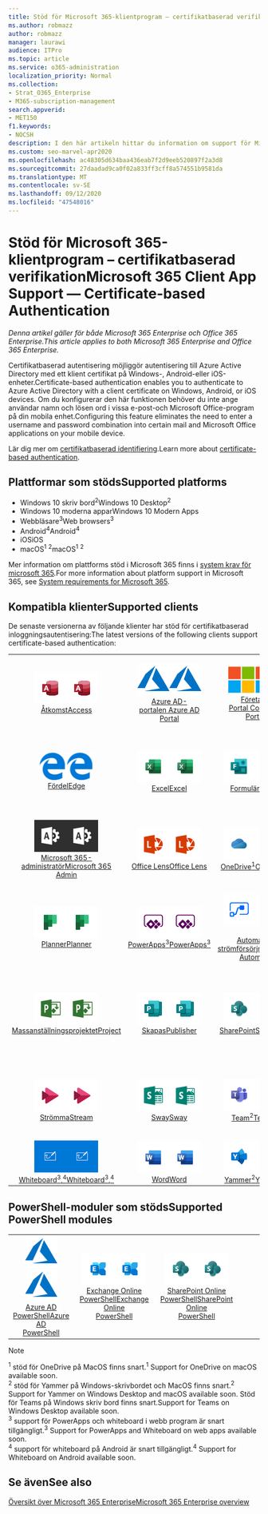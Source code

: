 ```yaml
---
title: Stöd för Microsoft 365-klientprogram – certifikatbaserad verifikation
ms.author: robmazz
author: robmazz
manager: laurawi
audience: ITPro
ms.topic: article
ms.service: o365-administration
localization_priority: Normal
ms.collection:
- Strat_O365_Enterprise
- M365-subscription-management
search.appverid:
- MET150
f1.keywords:
- NOCSH
description: I den här artikeln hittar du information om support för Microsoft 365-klient för certifikatbaserad identifiering.
ms.custom: seo-marvel-apr2020
ms.openlocfilehash: ac48305d634baa436eab7f2d9eeb520897f2a3d8
ms.sourcegitcommit: 27daadad9ca0f02a833ff3cff8a574551b9581da
ms.translationtype: MT
ms.contentlocale: sv-SE
ms.lasthandoff: 09/12/2020
ms.locfileid: "47548016"
---
```

# <a name="microsoft-365-client-app-support--certificate-based-authentication"></a><span data-ttu-id="8e3f8-103">Stöd för Microsoft 365-klientprogram – certifikatbaserad verifikation</span><span class="sxs-lookup"><span data-stu-id="8e3f8-103">Microsoft 365 Client App Support — Certificate-based Authentication</span></span>

<span data-ttu-id="8e3f8-104">*Denna artikel gäller för både Microsoft 365 Enterprise och Office 365 Enterprise.*</span><span class="sxs-lookup"><span data-stu-id="8e3f8-104">*This article applies to both Microsoft 365 Enterprise and Office 365 Enterprise.*</span></span>

<span data-ttu-id="8e3f8-105">Certifikatbaserad autentisering möjliggör autentisering till Azure Active Directory med ett klient certifikat på Windows-, Android-eller iOS-enheter.</span><span class="sxs-lookup"><span data-stu-id="8e3f8-105">Certificate-based authentication enables you to authenticate to Azure Active Directory with a client certificate on Windows, Android, or iOS devices.</span></span> <span data-ttu-id="8e3f8-106">Om du konfigurerar den här funktionen behöver du inte ange användar namn och lösen ord i vissa e-post-och Microsoft Office-program på din mobila enhet.</span><span class="sxs-lookup"><span data-stu-id="8e3f8-106">Configuring this feature eliminates the need to enter a username and password combination into certain mail and Microsoft Office applications on your mobile device.</span></span>

<span data-ttu-id="8e3f8-107">Lär dig mer om [certifikatbaserad identifiering](https://docs.microsoft.com/azure/active-directory/authentication/active-directory-certificate-based-authentication-get-started).</span><span class="sxs-lookup"><span data-stu-id="8e3f8-107">Learn more about [certificate-based authentication](https://docs.microsoft.com/azure/active-directory/authentication/active-directory-certificate-based-authentication-get-started).</span></span>

## <a name="supported-platforms"></a><span data-ttu-id="8e3f8-108">Plattformar som stöds</span><span class="sxs-lookup"><span data-stu-id="8e3f8-108">Supported platforms</span></span>

 - <span data-ttu-id="8e3f8-109">Windows 10 skriv bord<sup>2</sup></span><span class="sxs-lookup"><span data-stu-id="8e3f8-109">Windows 10 Desktop<sup>2</sup></span></span>
 - <span data-ttu-id="8e3f8-110">Windows 10 moderna appar</span><span class="sxs-lookup"><span data-stu-id="8e3f8-110">Windows 10 Modern Apps</span></span>
 - <span data-ttu-id="8e3f8-111">Webbläsare<sup>3</sup></span><span class="sxs-lookup"><span data-stu-id="8e3f8-111">Web browsers<sup>3</sup></span></span>
 - <span data-ttu-id="8e3f8-112">Android<sup>4</sup></span><span class="sxs-lookup"><span data-stu-id="8e3f8-112">Android<sup>4</sup></span></span>
 - <span data-ttu-id="8e3f8-113">iOS</span><span class="sxs-lookup"><span data-stu-id="8e3f8-113">iOS</span></span>
 - <span data-ttu-id="8e3f8-114">macOS<sup>1</sup> <sup>2</sup></span><span class="sxs-lookup"><span data-stu-id="8e3f8-114">macOS<sup>1</sup> <sup>2</sup></span></span>

<span data-ttu-id="8e3f8-115">Mer information om plattforms stöd i Microsoft 365 finns i [system krav för microsoft 365](https://products.office.com/office-system-requirements).</span><span class="sxs-lookup"><span data-stu-id="8e3f8-115">For more information about platform support in Microsoft 365, see [System requirements for Microsoft 365](https://products.office.com/office-system-requirements).</span></span>

## <a name="supported-clients"></a><span data-ttu-id="8e3f8-116">Kompatibla klienter</span><span class="sxs-lookup"><span data-stu-id="8e3f8-116">Supported clients</span></span>

<span data-ttu-id="8e3f8-117">De senaste versionerna av följande klienter har stöd för certifikatbaserad inloggningsautentisering:</span><span class="sxs-lookup"><span data-stu-id="8e3f8-117">The latest versions of the following clients support certificate-based authentication:</span></span>

| | | | | | |
|:---:|:---:|:---:|:---:|:---:|:---:|
| <span data-ttu-id="8e3f8-118">![Access-ikon](../media/o365-access-64x64.png)</span><span class="sxs-lookup"><span data-stu-id="8e3f8-118">![Access icon](../media/o365-access-64x64.png)</span></span> <br> [<span data-ttu-id="8e3f8-119">Åtkomst</span><span class="sxs-lookup"><span data-stu-id="8e3f8-119">Access</span></span>](https://products.office.com/access) | <span data-ttu-id="8e3f8-120">![Azure-ikon](../media/o365-azure-64x64.png)</span><span class="sxs-lookup"><span data-stu-id="8e3f8-120">![Azure icon](../media/o365-azure-64x64.png)</span></span> <br> [<span data-ttu-id="8e3f8-121">Azure AD- <br> portalen </span><span class="sxs-lookup"><span data-stu-id="8e3f8-121">Azure AD <br> Portal </span></span>](https://azure.microsoft.com/features/azure-portal/) | <span data-ttu-id="8e3f8-122">![Ikonen företags Portal](../media/o365-microsoft-64x64.png)</span><span class="sxs-lookup"><span data-stu-id="8e3f8-122">![Company portal icon](../media/o365-microsoft-64x64.png)</span></span> <br> [<span data-ttu-id="8e3f8-123">Företags <br> Portal </span><span class="sxs-lookup"><span data-stu-id="8e3f8-123">Company <br> Portal </span></span>](https://docs.microsoft.com/intune-user-help/sign-in-to-the-company-portal) | <span data-ttu-id="8e3f8-124">![Delve-ikon](../media/o365-delve-64x64.png)</span><span class="sxs-lookup"><span data-stu-id="8e3f8-124">![Delve icon](../media/o365-delve-64x64.png)</span></span> <br> [<span data-ttu-id="8e3f8-125">Delve</span><span class="sxs-lookup"><span data-stu-id="8e3f8-125">Delve</span></span>](https://products.office.com/business/intelligent-search) | <span data-ttu-id="8e3f8-126">![Dynamics 365-ikon](../media/o365-dynamics365-64x64.png)</span><span class="sxs-lookup"><span data-stu-id="8e3f8-126">![Dynamics 365 icon](../media/o365-dynamics365-64x64.png)</span></span> <br> [<span data-ttu-id="8e3f8-127">Dynamics 365</span><span class="sxs-lookup"><span data-stu-id="8e3f8-127">Dynamics 365</span></span>](https://dynamics.microsoft.com) 
| <span data-ttu-id="8e3f8-128">![Ikonen kant](../media/o365-edge-64x64.png)</span><span class="sxs-lookup"><span data-stu-id="8e3f8-128">![Edge icon](../media/o365-edge-64x64.png)</span></span> <br> [<span data-ttu-id="8e3f8-129">Fördel</span><span class="sxs-lookup"><span data-stu-id="8e3f8-129">Edge</span></span>](https://www.microsoft.com/windows/microsoft-edge) | <span data-ttu-id="8e3f8-130">![Excel-ikon](../media/o365-excel-64x64.png)</span><span class="sxs-lookup"><span data-stu-id="8e3f8-130">![Excel icon](../media/o365-excel-64x64.png)</span></span> <br> [<span data-ttu-id="8e3f8-131">Excel</span><span class="sxs-lookup"><span data-stu-id="8e3f8-131">Excel</span></span>](https://products.office.com/excel) | <span data-ttu-id="8e3f8-132">![Formulär ikon](../media/o365-forms-64x64.png)</span><span class="sxs-lookup"><span data-stu-id="8e3f8-132">![Forms icon](../media/o365-forms-64x64.png)</span></span> <br> [<span data-ttu-id="8e3f8-133">Formulär</span><span class="sxs-lookup"><span data-stu-id="8e3f8-133">Forms</span></span>](https://flow.microsoft.com/connectors/shared_microsoftforms/microsoft-forms/) | <span data-ttu-id="8e3f8-134">![Ikonen Kaizala](../media/o365-kaizala-64x64.png)</span><span class="sxs-lookup"><span data-stu-id="8e3f8-134">![Kaizala icon](../media/o365-kaizala-64x64.png)</span></span> <br> [<span data-ttu-id="8e3f8-135">Kaizala</span><span class="sxs-lookup"><span data-stu-id="8e3f8-135">Kaizala</span></span>](https://products.office.com/en/business/microsoft-kaizala) | <span data-ttu-id="8e3f8-136">![Ikonen Office.com](../media/o365-office-64x64.png)</span><span class="sxs-lookup"><span data-stu-id="8e3f8-136">![Office.com icon](../media/o365-office-64x64.png)</span></span> <br> [<span data-ttu-id="8e3f8-137">Office.com</span><span class="sxs-lookup"><span data-stu-id="8e3f8-137">Office.com</span></span>](https://www.office.com/) 
| <span data-ttu-id="8e3f8-138">![Administratörs ikon för Office 365](../media/o365-o365admin-64x64.png)</span><span class="sxs-lookup"><span data-stu-id="8e3f8-138">![Office 365 Admin icon](../media/o365-o365admin-64x64.png)</span></span> <br> [<span data-ttu-id="8e3f8-139">Microsoft 365- <br> administratör</span><span class="sxs-lookup"><span data-stu-id="8e3f8-139">Microsoft 365 <br> Admin</span></span>](https://products.office.com/business/manage-office-365-admin-app) | <span data-ttu-id="8e3f8-140">![Lins ikonen](../media/o365-lens-64x64.png)</span><span class="sxs-lookup"><span data-stu-id="8e3f8-140">![Lens icon](../media/o365-lens-64x64.png)</span></span> <br> [<span data-ttu-id="8e3f8-141">Office Lens</span><span class="sxs-lookup"><span data-stu-id="8e3f8-141">Office Lens</span></span>](https://www.microsoft.com/p/office-lens/9wzdncrfj3t8?activetab=pivot%3Aoverviewtab) | <span data-ttu-id="8e3f8-142">![OneDrive för företag-ikon](../media/o365-OneDrive-64x64.png)</span><span class="sxs-lookup"><span data-stu-id="8e3f8-142">![OneDrive for Business icon](../media/o365-OneDrive-64x64.png)</span></span> <br> [<span data-ttu-id="8e3f8-143">OneDrive<sup>1</sup></span><span class="sxs-lookup"><span data-stu-id="8e3f8-143">OneDrive<sup>1</sup></span></span>](https://products.office.com/onedrive-for-business/online-cloud-storage) |  <span data-ttu-id="8e3f8-144">![OneNote-ikon](../media/o365-OneNote-64x64.png)</span><span class="sxs-lookup"><span data-stu-id="8e3f8-144">![OneNote icon](../media/o365-OneNote-64x64.png)</span></span> <br> [<span data-ttu-id="8e3f8-145">OneNote</span><span class="sxs-lookup"><span data-stu-id="8e3f8-145">OneNote</span></span>](https://products.office.com/onenote) | <span data-ttu-id="8e3f8-146">![Outlook-ikon](../media/o365-outlook-64x64.png)</span><span class="sxs-lookup"><span data-stu-id="8e3f8-146">![Outlook icon](../media/o365-outlook-64x64.png)</span></span> <br> [<span data-ttu-id="8e3f8-147">Outlook</span><span class="sxs-lookup"><span data-stu-id="8e3f8-147">Outlook</span></span>](https://products.office.com/outlook) 
| <span data-ttu-id="8e3f8-148">![Planner-ikon](../media/o365-planner-64x64.png)</span><span class="sxs-lookup"><span data-stu-id="8e3f8-148">![Planner icon](../media/o365-planner-64x64.png)</span></span> <br> [<span data-ttu-id="8e3f8-149">Planner</span><span class="sxs-lookup"><span data-stu-id="8e3f8-149">Planner</span></span>](https://products.office.com/business/task-management-software) | <span data-ttu-id="8e3f8-150">![Ikonen PowerApps](../media/o365-powerapps-64x64.png)</span><span class="sxs-lookup"><span data-stu-id="8e3f8-150">![PowerApps icon](../media/o365-powerapps-64x64.png)</span></span> <br> [<span data-ttu-id="8e3f8-151">PowerApps<sup>3</sup></span><span class="sxs-lookup"><span data-stu-id="8e3f8-151">PowerApps<sup>3</sup></span></span>](https://powerapps.microsoft.com) | <span data-ttu-id="8e3f8-152">![Automatisk ström indikator](../media/o365-flow-64x64.png)</span><span class="sxs-lookup"><span data-stu-id="8e3f8-152">![Power Automate icon](../media/o365-flow-64x64.png)</span></span> <br> [<span data-ttu-id="8e3f8-153"><br>Automatisk strömförsörjning</span><span class="sxs-lookup"><span data-stu-id="8e3f8-153">Power <br> Automate</span></span>](https://flow.microsoft.com) | <span data-ttu-id="8e3f8-154">![Ikonen PowerBI](../media/o365-powerbi-64x64.png)</span><span class="sxs-lookup"><span data-stu-id="8e3f8-154">![PowerBI icon](../media/o365-powerbi-64x64.png)</span></span> <br> [<span data-ttu-id="8e3f8-155">Power BI</span><span class="sxs-lookup"><span data-stu-id="8e3f8-155">Power BI</span></span>](https://powerbi.microsoft.com)| <span data-ttu-id="8e3f8-156">![PowerPoint-ikon](../media/o365-powerpoint-64x64.png)</span><span class="sxs-lookup"><span data-stu-id="8e3f8-156">![PowerPoint icon](../media/o365-powerpoint-64x64.png)</span></span> <br> [<span data-ttu-id="8e3f8-157">PowerPoint</span><span class="sxs-lookup"><span data-stu-id="8e3f8-157">PowerPoint</span></span>](https://products.office.com/powerpoint) 
| <span data-ttu-id="8e3f8-158">![Projekt ikon](../media/o365-project-64x64.png)</span><span class="sxs-lookup"><span data-stu-id="8e3f8-158">![Project icon](../media/o365-project-64x64.png)</span></span> <br> [<span data-ttu-id="8e3f8-159">Massanställningsprojektet</span><span class="sxs-lookup"><span data-stu-id="8e3f8-159">Project</span></span>](https://products.office.com/project) | <span data-ttu-id="8e3f8-160">![Ikonen Publisher](../media/o365-publisher-64x64.png)</span><span class="sxs-lookup"><span data-stu-id="8e3f8-160">![Publisher icon](../media/o365-publisher-64x64.png)</span></span> <br> [<span data-ttu-id="8e3f8-161">Skapas</span><span class="sxs-lookup"><span data-stu-id="8e3f8-161">Publisher</span></span>](https://products.office.com/publisher) | <span data-ttu-id="8e3f8-162">![SharePoint-ikon](../media/o365-sharepoint-64x64.png)</span><span class="sxs-lookup"><span data-stu-id="8e3f8-162">![SharePoint icon](../media/o365-sharepoint-64x64.png)</span></span> <br> [<span data-ttu-id="8e3f8-163">SharePoint</span><span class="sxs-lookup"><span data-stu-id="8e3f8-163">Sharepoint</span></span>](https://products.office.com/sharepoint) | <span data-ttu-id="8e3f8-164">![Skype för företag-ikon](../media/o365-skypeforbusiness-64x64.png)</span><span class="sxs-lookup"><span data-stu-id="8e3f8-164">![Skype for Business icon](../media/o365-skypeforbusiness-64x64.png)</span></span> <br> [<span data-ttu-id="8e3f8-165">Skype för <br> företag</span><span class="sxs-lookup"><span data-stu-id="8e3f8-165">Skype for <br> Business</span></span>](https://www.skype.com/business/) | <span data-ttu-id="8e3f8-166">![Ikonen fästisar](../media/o365-stickynotes-64x64.png)</span><span class="sxs-lookup"><span data-stu-id="8e3f8-166">![Sticky Notes icon](../media/o365-stickynotes-64x64.png)</span></span> <br> [<span data-ttu-id="8e3f8-167">Fästisar</span><span class="sxs-lookup"><span data-stu-id="8e3f8-167">Sticky Notes</span></span>](https://www.microsoft.com/p/microsoft-sticky-notes/9nblggh4qghw) 
| <span data-ttu-id="8e3f8-168">![Ström ikonen](../media/o365-stream-64x64.png)</span><span class="sxs-lookup"><span data-stu-id="8e3f8-168">![Stream icon](../media/o365-stream-64x64.png)</span></span> <br> [<span data-ttu-id="8e3f8-169">Strömma</span><span class="sxs-lookup"><span data-stu-id="8e3f8-169">Stream</span></span>](https://stream.microsoft.com) | <span data-ttu-id="8e3f8-170">![Sway-ikon](../media/o365-sway-64x64.png)</span><span class="sxs-lookup"><span data-stu-id="8e3f8-170">![Sway icon](../media/o365-sway-64x64.png)</span></span> <br> [<span data-ttu-id="8e3f8-171">Sway</span><span class="sxs-lookup"><span data-stu-id="8e3f8-171">Sway</span></span>](https://sway.com) | <span data-ttu-id="8e3f8-172">![Ikonen Teams](../media/o365-teams-64x64.png)</span><span class="sxs-lookup"><span data-stu-id="8e3f8-172">![Teams icon](../media/o365-teams-64x64.png)</span></span> <br> [<span data-ttu-id="8e3f8-173">Team<sup>2</sup></span><span class="sxs-lookup"><span data-stu-id="8e3f8-173">Teams<sup>2</sup></span></span>](https://products.office.com/microsoft-teams/group-chat-software) | <span data-ttu-id="8e3f8-174">![Ikonen att göra](../media/o365-todo-64x64.png)</span><span class="sxs-lookup"><span data-stu-id="8e3f8-174">![To Do icon](../media/o365-todo-64x64.png)</span></span> <br> [<span data-ttu-id="8e3f8-175">Att göra</span><span class="sxs-lookup"><span data-stu-id="8e3f8-175">To Do</span></span>](https://todo.microsoft.com) | <span data-ttu-id="8e3f8-176">![Visio-ikon](../media/o365-visio-64x64.png)</span><span class="sxs-lookup"><span data-stu-id="8e3f8-176">![Visio icon](../media/o365-visio-64x64.png)</span></span> <br> [<span data-ttu-id="8e3f8-177">Visio</span><span class="sxs-lookup"><span data-stu-id="8e3f8-177">Visio</span></span>](https://products.office.com/visio/flowchart-software) 
| <span data-ttu-id="8e3f8-178">![Whiteboard-ikon](../media/o365-whiteboard-64x64.png)</span><span class="sxs-lookup"><span data-stu-id="8e3f8-178">![Whiteboard icon](../media/o365-whiteboard-64x64.png)</span></span> <br> [<span data-ttu-id="8e3f8-179">Whiteboard<sup>3</sup>,<sup>4</sup></span><span class="sxs-lookup"><span data-stu-id="8e3f8-179">Whiteboard<sup>3</sup>,<sup>4</sup></span></span>](https://whiteboard.microsoft.com/) | <span data-ttu-id="8e3f8-180">![Word-ikon](../media/o365-word-64x64.png)</span><span class="sxs-lookup"><span data-stu-id="8e3f8-180">![Word icon](../media/o365-word-64x64.png)</span></span> <br> [<span data-ttu-id="8e3f8-181">Word</span><span class="sxs-lookup"><span data-stu-id="8e3f8-181">Word</span></span>](https://products.office.com/word) | <span data-ttu-id="8e3f8-182">![Yammer-ikon](../media/o365-yammer-64x64.png)</span><span class="sxs-lookup"><span data-stu-id="8e3f8-182">![Yammer icon](../media/o365-yammer-64x64.png)</span></span> <br> [<span data-ttu-id="8e3f8-183">Yammer<sup>2</sup></span><span class="sxs-lookup"><span data-stu-id="8e3f8-183">Yammer<sup>2</sup></span></span>](https://products.office.com/yammer/yammer-overview) |

## <a name="supported-powershell-modules"></a><span data-ttu-id="8e3f8-184">PowerShell-moduler som stöds</span><span class="sxs-lookup"><span data-stu-id="8e3f8-184">Supported PowerShell modules</span></span>

| | | | | | |
|:---:|:---:|:---:|:---:|:---:|:---:|
| <span data-ttu-id="8e3f8-185">![Azure-ikon](../media/o365-azure-64x64.png)</span><span class="sxs-lookup"><span data-stu-id="8e3f8-185">![Azure icon](../media/o365-azure-64x64.png)</span></span> <br> [<span data-ttu-id="8e3f8-186">Azure AD <br> PowerShell</span><span class="sxs-lookup"><span data-stu-id="8e3f8-186">Azure AD <br> PowerShell</span></span>](https://docs.microsoft.com/powershell/azure/active-directory/overview?view=azureadps-2.0) | <span data-ttu-id="8e3f8-187">![Exchange-ikon](../media/o365-exchange-64x64.png)</span><span class="sxs-lookup"><span data-stu-id="8e3f8-187">![Exchange icon](../media/o365-exchange-64x64.png)</span></span> <br> [<span data-ttu-id="8e3f8-188">Exchange Online <br> PowerShell</span><span class="sxs-lookup"><span data-stu-id="8e3f8-188">Exchange Online <br> PowerShell</span></span>](https://docs.microsoft.com/powershell/exchange/exchange-online-powershell) | <span data-ttu-id="8e3f8-189">![SharePoint-ikon](../media/o365-sharepoint-64x64.png)</span><span class="sxs-lookup"><span data-stu-id="8e3f8-189">![SharePoint icon](../media/o365-sharepoint-64x64.png)</span></span> <br> [<span data-ttu-id="8e3f8-190">SharePoint Online <br> PowerShell</span><span class="sxs-lookup"><span data-stu-id="8e3f8-190">SharePoint Online <br> PowerShell</span></span>](https://docs.microsoft.com/powershell/sharepoint/sharepoint-online/connect-sharepoint-online)

> [!NOTE]
> <span data-ttu-id="8e3f8-191"><sup>1</sup> stöd för OneDrive på MacOS finns snart.</span><span class="sxs-lookup"><span data-stu-id="8e3f8-191"><sup>1</sup> Support for OneDrive on macOS available soon.</span></span> <br>
> <span data-ttu-id="8e3f8-192"><sup>2</sup> stöd för Yammer på Windows-skrivbordet och MacOS finns snart.</span><span class="sxs-lookup"><span data-stu-id="8e3f8-192"><sup>2</sup> Support for Yammer on Windows Desktop and macOS available soon.</span></span> <span data-ttu-id="8e3f8-193">Stöd för Teams på Windows skriv bord finns snart.</span><span class="sxs-lookup"><span data-stu-id="8e3f8-193">Support for Teams on Windows Desktop available soon.</span></span><br>
> <span data-ttu-id="8e3f8-194"><sup>3</sup> support för PowerApps och whiteboard i webb program är snart tillgängligt.</span><span class="sxs-lookup"><span data-stu-id="8e3f8-194"><sup>3</sup> Support for PowerApps and Whiteboard on web apps available soon.</span></span> <br>
> <span data-ttu-id="8e3f8-195"><sup>4</sup> support för whiteboard på Android är snart tillgängligt.</span><span class="sxs-lookup"><span data-stu-id="8e3f8-195"><sup>4</sup> Support for Whiteboard on Android available soon.</span></span>

## <a name="see-also"></a><span data-ttu-id="8e3f8-196">Se även</span><span class="sxs-lookup"><span data-stu-id="8e3f8-196">See also</span></span>

[<span data-ttu-id="8e3f8-197">Översikt över Microsoft 365 Enterprise</span><span class="sxs-lookup"><span data-stu-id="8e3f8-197">Microsoft 365 Enterprise overview</span></span>](microsoft-365-overview.md)
